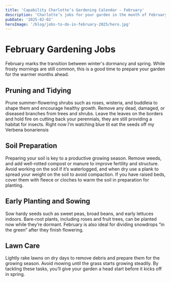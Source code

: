 ```yaml
---
title: 'Capability Charlotte’s Gardening Calendar - February'
description: 'Charlotte’s jobs for your garden in the month of February.'
pubDate: '2025-02-02'
heroImage: '/blog/jobs-to-do-in-february-2025/hero.jpg'
---
```


# February Gardening Jobs

February marks the transition between winter&apos;s dormancy and spring. While frosty mornings are still
common, this is a good time to prepare your garden for the warmer months ahead.

## Pruning and Tidying

Prune summer-flowering shrubs such as roses, wisteria, and buddleia to shape them and encourage
healthy growth. Remove any dead, damaged, or diseased branches from trees and shrubs. Leave the
leaves on the borders and hold fire on cutting back your perennials, they are still providing a habitat
for insects. Right now I’m watching blue tit eat the seeds off my Verbena bonariensis

## Soil Preparation

Preparing your soil is key to a productive growing season. Remove weeds, and add well-rotted
compost or manure to improve fertility and structure. Avoid working on the soil if it’s waterlogged,
and when dry use a plank to spread your weight on the soil to avoid compaction. If you have raised
beds, cover them with fleece or cloches to warm the soil in preparation for planting.

## Early Planting and Sowing

Sow hardy seeds such as sweet peas, broad beans, and early lettuces indoors. Bare-root plants,
including roses and fruit trees, can be planted now while they’re dormant. February is also ideal for
dividing snowdrops &ldquo;in the green&rdquo; after they finish flowering.

## Lawn Care

Lightly rake lawns on dry days to remove debris and prepare them for the growing season. Avoid
mowing until the grass starts growing steadily.
By tackling these tasks, you’ll give your garden a head start before it kicks off in spring.
